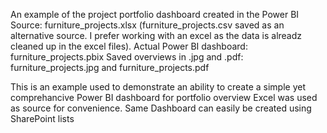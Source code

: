 An example of the project portfolio dashboard created in the Power BI
Source: furniture_projects.xlsx (furniture_projects.csv saved as an alternative source. I prefer working with an excel as the data is alreadz cleaned up in the excel files). 
Actual Power BI dashboard: furniture_projects.pbix
Saved overviews in .jpg and .pdf: furniture_projects.jpg and furniture_projects.pdf

This is an example used to demonstrate an ability to create a simple yet comprehancive Power BI dashboard for portfolio overview
Excel was used as source for convenience. Same Dashboard can easily be created using SharePoint lists
